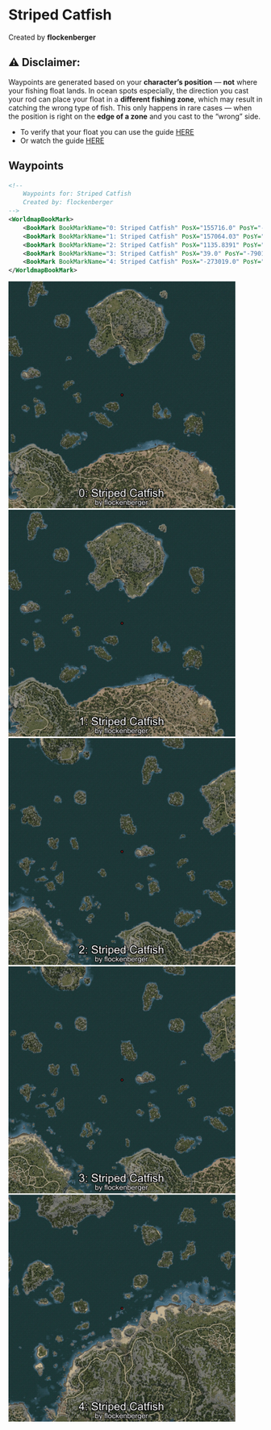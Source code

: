 # Striped Catfish
Created by **flockenberger**

## ⚠️ Disclaimer:
Waypoints are generated based on your __**character’s position**__ — __not__ where your fishing float lands.
In ocean spots especially, the direction you cast your rod can place your float in a **different fishing zone**, which may result in catching the wrong type of fish.
This only happens in rare cases — when the position is right on the **edge of a zone** and you cast to the “wrong” side.

- To verify that your float you can use the guide [HERE](https://flockenberger.github.io/bdo-fish-position/)
- Or watch the guide [HERE](https://youtu.be/t-VXcRoNojk)

## Waypoints
```xml
<!--
    Waypoints for: Striped Catfish
    Created by: flockenberger
-->
<WorldmapBookMark>
    <BookMark BookMarkName="0: Striped Catfish" PosX="155716.0" PosY="-7739.0" PosZ="225975.0" />
    <BookMark BookMarkName="1: Striped Catfish" PosX="157064.03" PosY="-7743.8438" PosZ="233305.05" />
    <BookMark BookMarkName="2: Striped Catfish" PosX="1135.8391" PosY="-7874.6187" PosZ="254849.75" />
    <BookMark BookMarkName="3: Striped Catfish" PosX="39.0" PosY="-7901.0" PosZ="252235.0" />
    <BookMark BookMarkName="4: Striped Catfish" PosX="-273019.0" PosY="-8094.0" PosZ="169387.0" />
</WorldmapBookMark>
```

<img src="./Striped Catfish_0_Preview.webp" width="450"/> <img src="./Striped Catfish_1_Preview.webp" width="450"/> <img src="./Striped Catfish_2_Preview.webp" width="450"/> <img src="./Striped Catfish_3_Preview.webp" width="450"/> <img src="./Striped Catfish_4_Preview.webp" width="450"/> 